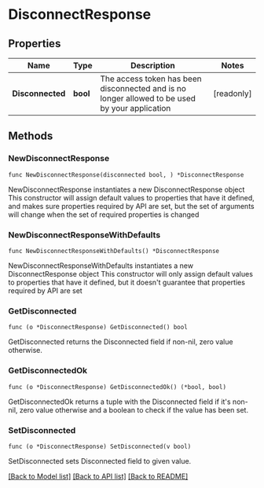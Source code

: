# DisconnectResponse

## Properties

Name | Type | Description | Notes
------------ | ------------- | ------------- | -------------
**Disconnected** | **bool** | The access token has been disconnected and is no longer allowed to be used by your application | [readonly] 

## Methods

### NewDisconnectResponse

`func NewDisconnectResponse(disconnected bool, ) *DisconnectResponse`

NewDisconnectResponse instantiates a new DisconnectResponse object
This constructor will assign default values to properties that have it defined,
and makes sure properties required by API are set, but the set of arguments
will change when the set of required properties is changed

### NewDisconnectResponseWithDefaults

`func NewDisconnectResponseWithDefaults() *DisconnectResponse`

NewDisconnectResponseWithDefaults instantiates a new DisconnectResponse object
This constructor will only assign default values to properties that have it defined,
but it doesn't guarantee that properties required by API are set

### GetDisconnected

`func (o *DisconnectResponse) GetDisconnected() bool`

GetDisconnected returns the Disconnected field if non-nil, zero value otherwise.

### GetDisconnectedOk

`func (o *DisconnectResponse) GetDisconnectedOk() (*bool, bool)`

GetDisconnectedOk returns a tuple with the Disconnected field if it's non-nil, zero value otherwise
and a boolean to check if the value has been set.

### SetDisconnected

`func (o *DisconnectResponse) SetDisconnected(v bool)`

SetDisconnected sets Disconnected field to given value.



[[Back to Model list]](../README.md#documentation-for-models) [[Back to API list]](../README.md#documentation-for-api-endpoints) [[Back to README]](../README.md)


